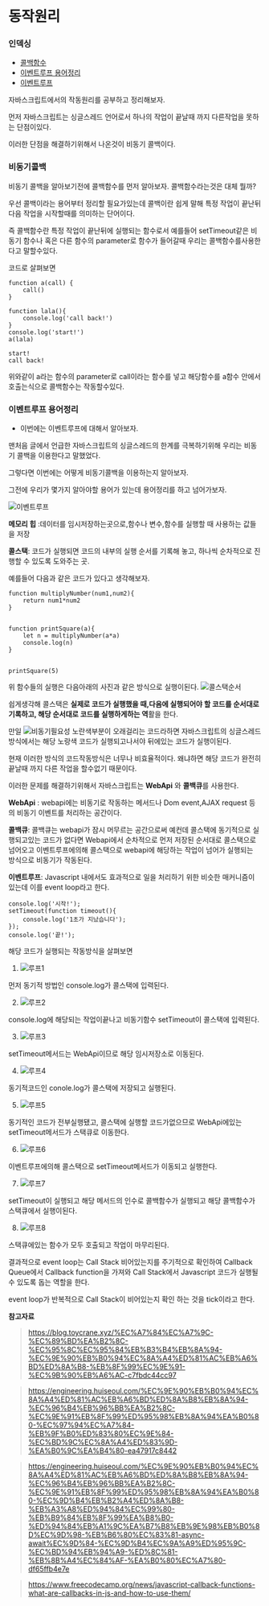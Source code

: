 # 동작원리

### 인덱싱

- [콜백함수](#비동기콜백)
- [이벤트루프 용어정리](#용어정리)
- [이벤트루프](#이벤트루프-용어정리)

자바스크립트에서의 작동원리를 공부하고 정리해보자.

먼저 자바스크립트는 싱글스레드 언어로서 하나의 작업이 끝날때 까지 다른작업을 못하는 단점이있다.

이러한 단점을 해결하기위해서 나온것이 비동기 콜백이다.

### 비동기콜백

비동기 콜백을 알아보기전에 콜백함수를 먼저 알아보자.
콜백함수라는것은 대체 뭘까?

우선 콜백이라는 용어부터 정리할 필요가있는데 콜백이란 쉽게 말해 특정 작업이 끝난뒤 다음 작업을 시작할때를 의미하는 단어이다.

즉 콜백함수란 특정 작업이 끝난뒤에 실행되는 함수로서 예를들어 setTimeout같은 비동기 함수나 혹은 다른 함수의 parameter로 함수가 들어갈때 우리는 콜백함수를사용한다고 말할수있다.

코드로 살펴보면

```
function a(call) {
    call()
}

function lala(){
    console.log('call back!')
}
console.log('start!')
a(lala)

start!
call back!
```

위와같이 a라는 함수의 parameter로 call이라는 함수를 넣고 해당함수를 a함수 안에서 호출는식으로 콜백함수는 작동할수있다.

### 이벤트루프 용어정리

- 이번에는 이벤트루프에 대해서 알아보자.

맨처음 글에서 언급한 자바스크립트의 싱글스레드의 한계를 극복하기위해 우리는 비동기 콜백을 이용한다고 말했었다.

그렇다면 이번에는 어떻게 비동기콜백을 이용하는지 알아보자.

그전에 우리가 몇가지 알아야할 용어가 있는데 용어정리를 하고 넘어가보자.

![이벤트루프](https://miro.medium.com/max/1400/1*FA9NGxNB6-v1oI2qGEtlRQ.png)

**메모리 힙** :데이터를 임시저장하는곳으로,함수나 변수,함수를 실행할 때 사용하는 값들을 저장

**콜스택**: 코드가 실행되면 코드의 내부의 실행 순서를 기록해 놓고, 하나씩 순차적으로 진행할 수 있도록 도와주는 곳.

예를들어 다음과 같은 코드가 있다고 생각해보자.

```
function multiplyNumber(num1,num2){
    return num1*num2
}


function printSquare(a){
    let n = multiplyNumber(a*a)
    console.log(n)
}


printSquare(5)
```

위 함수들의 실행은 다음아래의 사진과 같은 방식으로 실행이된다.
![콜스택순서](https://miro.medium.com/max/1400/1*zq_O7QKlL9ZYbvJRB-aEVw.png)

쉽게생각해 콜스택은 **실제로 코드가 실행했을 때,다음에 실행되어야 할 코드를 순서대로 기록하고, 해당 순서대로 코드를 실행하게하는 역**활을 한다.

만일
![비동기필요성](https://miro.medium.com/max/1400/1*a_ySUHa6i12aj1RzvNVFyg.png)
노란색부분이 오래걸리는 코드라하면 자바스크립트의 싱글스레드 방식에서는 해당 노랑색 코드가 실행되고나서야 뒤에있는 코드가 실행이된다.

현재 이러한 방식의 코드작동방식은 너무나 비효율적이다.
왜냐하면 해당 코드가 완전히 끝날때 까지 다른 작업을 할수없기 때문이다.

이러한 문제를 해결하기위해서 자바스크립트는 **WebApi** 와 **콜백큐**를 사용한다.

**WebApi** : webapi에는 비동기로 작동하는 메서드나 Dom event,AJAX request
등의 비동기 이벤트를 처리하는 공간이다.

**콜백큐**: 콜백큐는 webapi가 잠시 머무르는 공간으로써 예컨데 콜스택에 동기적으로 실행되고있는 코드가 없다면 Webapi에서 순차적으로 먼저 저장된 순서대로 콜스택으로 넘어오고 이벤트루프에의해 콜스택으로 webapi에 해당하는 작업이 넘어가 실행되는 방식으로 비동기가 작동된다.

**이벤트루프**: Javascript 내에서도 효과적으로 일을 처리하기 위한 비슷한 매커니즘이 있는데 이를 event loop라고 한다.

```
console.log('시작!');
setTimeout(function timeout(){
	console.log('1초가 지났습니다');
});
console.log('끝!');
```

해당 코드가 실행되는 작동방식을 살펴보면

1. ![루프1](https://miro.medium.com/max/1400/1*mvt8iXt8jGC0lpsEmutV5g.png)

먼저 동기적 방법인 console.log가 콜스택에 입력된다.

2. ![루프2](https://miro.medium.com/max/1400/1*589dr2Geb5F5GUaZHjBjbA.png)

console.log에 해당되는 작업이끝나고 비동기함수 setTimeout이 콜스택에 입력된다.

3. ![루프3](https://miro.medium.com/max/1400/1*RYWPHWO_mkyn2d3uaBeNmQ.png)

setTimeout메서드는 WebApi이므로 해당 임시저장소로 이동된다.

4. ![루프4](https://miro.medium.com/max/1400/1*hDdqanX1qc3UfxhJloD_fQ.png)

동기적코드인 conole.log가 콜스택에 저장되고 실행된다.

5. ![루프5](https://miro.medium.com/max/1400/1*NNnj_wIqcoQRElQ5m8iSSg.png)

동기적인 코드가 전부실행됐고, 콜스택에 실행할 코드가없으므로 WebApi에있는 setTimeout메서드가 스택큐로 이동한다.

6. ![루프6](https://miro.medium.com/max/1400/1*E1dCYkJoTHRoQP-fJ5fFIw.png)

이벤트루프에의해 콜스택으로 setTimeout메서드가 이동되고 실행한다.

7. ![루프7](https://miro.medium.com/max/1400/1*TJ5IqBMZSBJiZPHeEhDJXA.png)

setTimeout이 실행되고 해당 메서드의 인수로 콜백함수가 실행되고 해당 콜백함수가 스택큐에서 실행이된다.

8. ![루프8](https://miro.medium.com/max/1400/1*yii7Ng_qgx_FveUXLKdY5g.png)

스택큐에있는 함수가 모두 호출되고 작업이 마무리된다.

결과적으로 event loop는 Call Stack 비어있는지를 주기적으로 확인하여 Callback Queue에서 Callback function을 가져와 Call Stack에서 Javascript 코드가 실행될 수 있도록 돕는 역할을 한다.

event loop가 반복적으로 Call Stack이 비어있는지 확인 하는 것을 tick이라고 한다.

**참고자료**

> https://blog.toycrane.xyz/%EC%A7%84%EC%A7%9C-%EC%89%BD%EA%B2%8C-%EC%95%8C%EC%95%84%EB%B3%B4%EB%8A%94-%EC%9E%90%EB%B0%94%EC%8A%A4%ED%81%AC%EB%A6%BD%ED%8A%B8-%EB%8F%99%EC%9E%91-%EC%9B%90%EB%A6%AC-c7fbdc44cc97

> https://engineering.huiseoul.com/%EC%9E%90%EB%B0%94%EC%8A%A4%ED%81%AC%EB%A6%BD%ED%8A%B8%EB%8A%94-%EC%96%B4%EB%96%BB%EA%B2%8C-%EC%9E%91%EB%8F%99%ED%95%98%EB%8A%94%EA%B0%80-%EC%97%94%EC%A7%84-%EB%9F%B0%ED%83%80%EC%9E%84-%EC%BD%9C%EC%8A%A4%ED%83%9D-%EA%B0%9C%EA%B4%80-ea47917c8442

> https://engineering.huiseoul.com/%EC%9E%90%EB%B0%94%EC%8A%A4%ED%81%AC%EB%A6%BD%ED%8A%B8%EB%8A%94-%EC%96%B4%EB%96%BB%EA%B2%8C-%EC%9E%91%EB%8F%99%ED%95%98%EB%8A%94%EA%B0%80-%EC%9D%B4%EB%B2%A4%ED%8A%B8-%EB%A3%A8%ED%94%84%EC%99%80-%EB%B9%84%EB%8F%99%EA%B8%B0-%ED%94%84%EB%A1%9C%EA%B7%B8%EB%9E%98%EB%B0%8D%EC%9D%98-%EB%B6%80%EC%83%81-async-await%EC%9D%84-%EC%9D%B4%EC%9A%A9%ED%95%9C-%EC%BD%94%EB%94%A9-%ED%8C%81-%EB%8B%A4%EC%84%AF-%EA%B0%80%EC%A7%80-df65ffb4e7e

> https://www.freecodecamp.org/news/javascript-callback-functions-what-are-callbacks-in-js-and-how-to-use-them/
